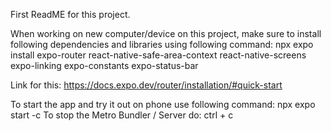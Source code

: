 First ReadME for this project.

When working on new computer/device on this project, make sure to install following dependencies and libraries using following command:
npx expo install expo-router react-native-safe-area-context react-native-screens expo-linking expo-constants expo-status-bar 

Link for this: https://docs.expo.dev/router/installation/#quick-start

To start the app and try it out on phone use following command:
npx expo start -c
To stop the Metro Bundler / Server do: ctrl + c